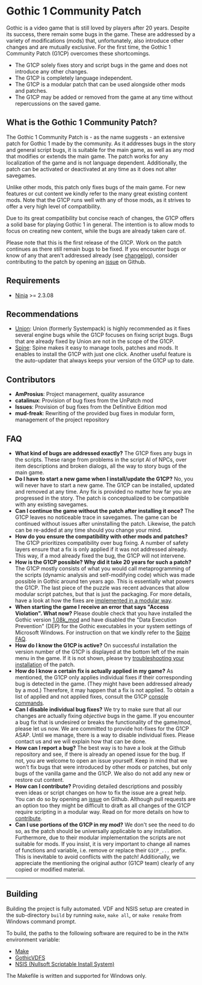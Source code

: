 # Gothic 1 Community Patch

Gothic is a video game that is still loved by players after 20 years. Despite its success, there remain some bugs in the game. These are addressed by a variety of modifications (mods) that, unfortunately, also introduce other changes and are mutually exclusive. For the first time, the Gothic 1 Community Patch (G1CP) overcomes these shortcomings.

- The G1CP solely fixes story and script bugs in the game and does not introduce any other changes.
- The G1CP is completely language independent.
- The G1CP is a modular patch that can be used alongside other mods and patches.
- The G1CP may be added or removed from the game at any time without repercussions on the saved game.

## What is the Gothic 1 Community Patch?
The Gothic 1 Community Patch is - as the name suggests - an extensive patch for Gothic 1 made by the community. As it addresses bugs in the story and general script bugs, it is suitable for the main game, as well as any mod that modifies or extends the main game. The patch works for any localization of the game and is not language dependent. Additionally, the patch can be activated or deactivated at any time as it does not alter savegames.

Unlike other mods, this patch only fixes bugs of the main game. For new features or cut content we kindly refer to the many great existing content mods. Note that the G1CP runs well with any of those mods, as it strives to offer a very high level of compatibility.

Due to its great compatibility but concise reach of changes, the G1CP offers a solid base for playing Gothic 1 in general. The intention is to allow mods to focus on creating new content, while the bugs are already taken care of.

Please note that this is the first release of the G1CP. Work on the patch continues as there still remain bugs to be fixed. If you encounter bugs or know of any that aren't addressed already (see [changelog](docs/changelog.md)), consider contributing to the patch by opening an [issue](../../issues?q=sort:updated-desc) on Github.

## Requirements 
* [Ninja](https://github.com/szapp/Ninja/releases) >= 2.3.08

## Recommendations 
* [Union](https://www.worldofgothic.de/dl/download_651.htm): Union (formerly Systempack) is highly recommended as it fixes several engine bugs while the G1CP focuses on fixing script bugs. Bugs that are already fixed by Union are not in the scope of the G1CP.
* [Spine](https://clockwork-origins.com/de/spine/): Spine makes it easy to manage tools, patches and mods. It enables to install the G1CP with just one click. Another useful feature is the auto-updater that always keeps your version of the G1CP up to date.

## Contributors
* **AmProsius**: Project management, quality assurance  
* **catalinux**: Provision of bug fixes from the UnPatch mod 
* **Issues**: Provision of bug fixes from the Definitive Edition mod
* **mud-freak**: Rewriting of the provided bug fixes in modular form, management of the project repository

## FAQ 
* **What kind of bugs are addressed exactly?** The G1CP fixes any bugs in the scripts. These range from problems in the script AI of NPCs, over item descriptions and broken dialogs, all the way to story bugs of the main game.
* **Do I have to start a new game when I install/update the G1CP?** No, you will never have to start a new game. The G1CP can be installed, updated and removed at any time. Any fix is provided no matter how far you are progressed in the story. The patch is conceptualized to be compatible with any existing savegames.
* **Can I continue the game without the patch after installing it once?** The G1CP leaves no noticeable trace in savegames. The game can be continued without issues after uninstalling the patch. Likewise, the patch can be re-added at any time should you change your mind.
* **How do you ensure the compatibility with other mods and patches?** The G1CP prioritizes compatibility over bug fixing. A number of safety layers ensure that a fix is only applied if it was not addressed already. This way, if a mod already fixed the bug, the G1CP will not intervene.
* **How is the G1CP possible? Why did it take 20 years for such a patch?** The G1CP mostly consists of what you would call metaprogramming of the scripts (dynamic analysis and self-modifying code) which was made possible in Gothic around ten years ago. This is essentially what powers the G1CP. The last piece of the puzzle was recent advances that allow modular script patches, but that is just the packaging. For more details, have a look at how the fixes are [implemented in a modular way](docs/modularity.md).
* **When starting the game I receive an error that says "Access Violation". What now?** Please double check that you have installed the Gothic version [1.08k_mod](https://www.worldofgothic.de/dl/download_6.htm) and have disabled the 
"Data Execution Prevention" (DEP) for the Gothic executables in your system settings of Microsoft Windows. For instruction on that we kindly refer to the [Spine FAQ](https://clockwork-origins.com/spine/#faq-question-1576926774006).
* **How do I know the G1CP is active?** On successful installation the version number of the G1CP is displayed at the bottom left of the main menu in the game. If it is not shown, please try [troubleshooting your installation](https://github.com/szapp/Ninja/wiki/Troubleshooting-(EN)#wiki-wrapper) of the patch.
* **How do I know a certain fix is actually applied in my game?** As mentioned, the G1CP only applies individual fixes if their corresponding bug is detected in the game. (They might have been addressed already by a mod.) Therefore, it may happen that a fix is not applied. To obtain a list of applied and not applied fixes, consult the G1CP [console commands](docs/console.md).
* **Can I disable individual bug fixes?** We try to make sure that all our changes are actually fixing *objective* bugs in the game. If you encounter a bug fix that is undesired or breaks the functionality of the game/mod, please let us now. We are committed to provide hot-fixes for the G1CP ASAP. Until we manage, there is a way to disable individual fixes. Please contact us and we will explain how that can be done.
* **How can I report a bug?** The best way is to have a look at the Github repository and see, if there is already an opened issue for the bug. If not, you are welcome to open an issue yourself. Keep in mind that we won't fix bugs that were introduced by other mods or patches, but only bugs of the vanilla game and the G1CP. We also do not add any new or restore cut content.
* **How can I contribute?** Providing detailed descriptions and possibly even ideas or script changes on how to fix the issue are a great help. You can do so by opening an [issue](../../issues?q=sort:updated-desc) on Github. Although pull requests are an option too they might be difficult to draft as all changes of the G1CP require scripting in a modular way. Read on for more details on how to [contribute](docs/contributing.md).
* **Can I use portions of the G1CP in my mod?** We don't see the need to do so, as the patch should be universally applicable to any installation. Furthermore, due to their modular implementation the scripts are not suitable for mods. If you insist, it is very important to change all names of functions and variable, i.e. remove or replace their `G1CP_...` prefix. This is inevitable to avoid conflicts with the patch! Additionally, we appreciate the mentioning the original author (G1CP team) clearly of any copied or modified material.

---

## Building
Building the project is fully automated. VDF and NSIS setup are created in the sub-directory `build` by running `make`, `make all`, or `make remake` from Windows command prompt.

To build, the paths to the following software are required to be in the `PATH` environment variable:

 - [Make](http://gnuwin32.sourceforge.net/packages/make.htm)
 - [GothicVDFS](http://www.bendlins.de/nico/gothic2/)
 - [NSIS (Nullsoft Scriptable Install System)](https://nsis.sourceforge.io/)

The Makefile is written and supported for Windows only.
